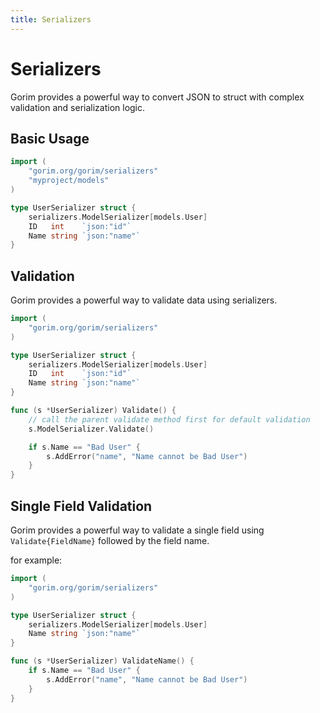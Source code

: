 ```yaml
---
title: Serializers
---
```


# Serializers

Gorim provides a powerful way to convert JSON to struct with complex validation and serialization logic.

## Basic Usage

```go
import (
	"gorim.org/gorim/serializers"
	"myproject/models"
)

type UserSerializer struct {
    serializers.ModelSerializer[models.User]
    ID   int    `json:"id"`
    Name string `json:"name"`
}
```

## Validation

Gorim provides a powerful way to validate data using serializers.

```go
import (
	"gorim.org/gorim/serializers"
)

type UserSerializer struct {
    serializers.ModelSerializer[models.User]
    ID   int    `json:"id"`
    Name string `json:"name"`
}

func (s *UserSerializer) Validate() {
    // call the parent validate method first for default validation
    s.ModelSerializer.Validate()

    if s.Name == "Bad User" {
        s.AddError("name", "Name cannot be Bad User")
    }
}
```

## Single Field Validation

Gorim provides a powerful way to validate a single field using `Validate{FieldName}` followed by the field name.

for example:

```go
import (
	"gorim.org/gorim/serializers"
)

type UserSerializer struct {
    serializers.ModelSerializer[models.User]
    Name string `json:"name"`
}

func (s *UserSerializer) ValidateName() {
    if s.Name == "Bad User" {
        s.AddError("name", "Name cannot be Bad User")
    }
}
```



